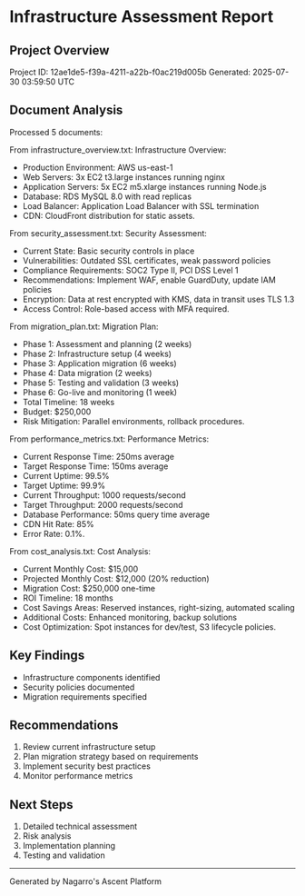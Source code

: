 # Infrastructure Assessment Report

## Project Overview
Project ID: 12ae1de5-f39a-4211-a22b-f0ac219d005b
Generated: 2025-07-30 03:59:50 UTC

## Document Analysis
Processed 5 documents:

From infrastructure_overview.txt: Infrastructure Overview:
- Production Environment: AWS us-east-1
- Web Servers: 3x EC2 t3.large instances running nginx
- Application Servers: 5x EC2 m5.xlarge instances running Node.js
- Database: RDS MySQL 8.0 with read replicas
- Load Balancer: Application Load Balancer with SSL termination
- CDN: CloudFront distribution for static assets.

From security_assessment.txt: Security Assessment:
- Current State: Basic security controls in place
- Vulnerabilities: Outdated SSL certificates, weak password policies
- Compliance Requirements: SOC2 Type II, PCI DSS Level 1
- Recommendations: Implement WAF, enable GuardDuty, update IAM policies
- Encryption: Data at rest encrypted with KMS, data in transit uses TLS 1.3
- Access Control: Role-based access with MFA required.

From migration_plan.txt: Migration Plan:
- Phase 1: Assessment and planning (2 weeks)
- Phase 2: Infrastructure setup (4 weeks)
- Phase 3: Application migration (6 weeks)
- Phase 4: Data migration (2 weeks)
- Phase 5: Testing and validation (3 weeks)
- Phase 6: Go-live and monitoring (1 week)
- Total Timeline: 18 weeks
- Budget: $250,000
- Risk Mitigation: Parallel environments, rollback procedures.

From performance_metrics.txt: Performance Metrics:
- Current Response Time: 250ms average
- Target Response Time: 150ms average
- Current Uptime: 99.5%
- Target Uptime: 99.9%
- Current Throughput: 1000 requests/second
- Target Throughput: 2000 requests/second
- Database Performance: 50ms query time average
- CDN Hit Rate: 85%
- Error Rate: 0.1%.

From cost_analysis.txt: Cost Analysis:
- Current Monthly Cost: $15,000
- Projected Monthly Cost: $12,000 (20% reduction)
- Migration Cost: $250,000 one-time
- ROI Timeline: 18 months
- Cost Savings Areas: Reserved instances, right-sizing, automated scaling
- Additional Costs: Enhanced monitoring, backup solutions
- Cost Optimization: Spot instances for dev/test, S3 lifecycle policies.

## Key Findings
- Infrastructure components identified
- Security policies documented
- Migration requirements specified

## Recommendations
1. Review current infrastructure setup
2. Plan migration strategy based on requirements
3. Implement security best practices
4. Monitor performance metrics

## Next Steps
1. Detailed technical assessment
2. Risk analysis
3. Implementation planning
4. Testing and validation

---
Generated by Nagarro's Ascent Platform